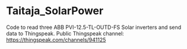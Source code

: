 # Taitaja_SolarPower
 
Code to read three ABB PVI-12.5-TL-OUTD-FS Solar inverters and send data to Thingspeak.
Public Thingspeak channel: https://thingspeak.com/channels/941125
